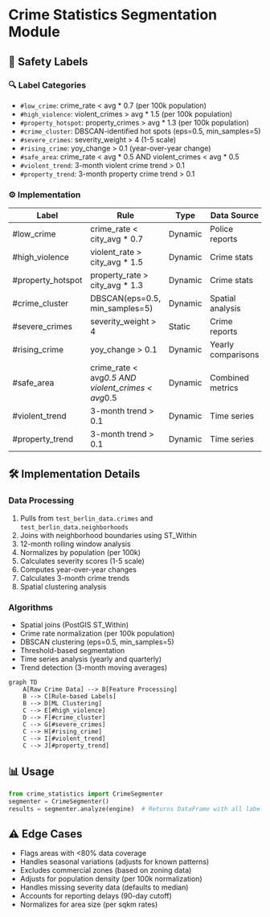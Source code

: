 # Crime Statistics Segmentation Module

## 🚨 Safety Labels
### 🔍 Label Categories
- `#low_crime`: crime_rate < avg * 0.7 (per 100k population)
- `#high_violence`: violent_crimes > avg * 1.5 (per 100k population)
- `#property_hotspot`: property_crimes > avg * 1.3 (per 100k population)
- `#crime_cluster`: DBSCAN-identified hot spots (eps=0.5, min_samples=5)
- `#severe_crimes`: severity_weight > 4 (1-5 scale)
- `#rising_crime`: yoy_change > 0.1 (year-over-year change)
- `#safe_area`: crime_rate < avg * 0.5 AND violent_crimes < avg * 0.5
- `#violent_trend`: 3-month violent crime trend > 0.1
- `#property_trend`: 3-month property crime trend > 0.1

### ⚙️ Implementation
| Label | Rule | Type | Data Source |
|-------|------|------|-------------|
| #low_crime | crime_rate < city_avg * 0.7 | Dynamic | Police reports |
| #high_violence | violent_rate > city_avg * 1.5 | Dynamic | Crime stats |
| #property_hotspot | property_rate > city_avg * 1.3 | Dynamic | Crime stats |
| #crime_cluster | DBSCAN(eps=0.5, min_samples=5) | Dynamic | Spatial analysis |
| #severe_crimes | severity_weight > 4 | Static | Crime reports |
| #rising_crime | yoy_change > 0.1 | Dynamic | Yearly comparisons |
| #safe_area | crime_rate < avg*0.5 AND violent_crimes < avg*0.5 | Dynamic | Combined metrics |
| #violent_trend | 3-month trend > 0.1 | Dynamic | Time series |
| #property_trend | 3-month trend > 0.1 | Dynamic | Time series |

## 🛠 Implementation Details
### Data Processing
1. Pulls from `test_berlin_data.crimes` and `test_berlin_data.neighborhoods`
2. Joins with neighborhood boundaries using ST_Within
3. 12-month rolling window analysis
4. Normalizes by population (per 100k)
5. Calculates severity scores (1-5 scale)
6. Computes year-over-year changes
7. Calculates 3-month crime trends
8. Spatial clustering analysis

### Algorithms
- Spatial joins (PostGIS ST_Within)
- Crime rate normalization (per 100k population)
- DBSCAN clustering (eps=0.5, min_samples=5)
- Threshold-based segmentation
- Time series analysis (yearly and quarterly)
- Trend detection (3-month moving averages)

```mermaid
graph TD
    A[Raw Crime Data] --> B[Feature Processing]
    B --> C[Rule-based Labels]
    B --> D[ML Clustering]
    C --> E[#high_violence]
    D --> F[#crime_cluster]
    C --> G[#severe_crimes]
    C --> H[#rising_crime]
    C --> I[#violent_trend]
    C --> J[#property_trend]
```

## 📊 Usage
```python
from crime_statistics import CrimeSegmenter
segmenter = CrimeSegmenter()
results = segmenter.analyze(engine)  # Returns DataFrame with all labels
```

## ⚠️ Edge Cases
- Flags areas with <80% data coverage
- Handles seasonal variations (adjusts for known patterns)
- Excludes commercial zones (based on zoning data)
- Adjusts for population density (per 100k normalization)
- Handles missing severity data (defaults to median)
- Accounts for reporting delays (90-day cutoff)
- Normalizes for area size (per sqkm rates)